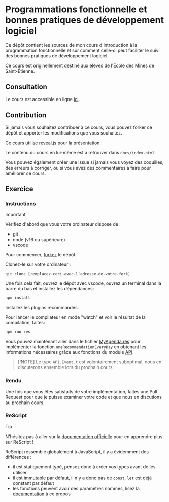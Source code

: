 # Programmations fonctionnelle et bonnes pratiques de développement logiciel

Ce dépôt contient les sources de mon cours d'introduction à la programmation fonctionnelle et sur comment
celle-ci peut faciliter le suivi des bonnes pratiques de développement logiciel.

Ce cours est originellement destiné aux élèves de l'École des Mines de Saint-Étienne.

## Consultation

Le cours est accessible en ligne [ici](https://tsnobip.github.io/best-practices-and-fp/).

## Contribution

Si jamais vous souhaitez contribuer à ce cours, vous pouvez forker ce dépôt et
apporter les modifications que vous souhaitez.

Ce cours utilise [reveal.js](https://revealjs.com/) pour la présentation.

Le contenu du cours en lui-même est à retrouver dans `docs/index.html`.

Vous pouvez également créer une issue si jamais vous voyez des coquilles, des erreurs à corriger,
ou si vous avez des commentaires à faire pour améliorer ce cours.

## Exercice

### Instructions

> [!IMPORTANT]
> Vérifiez d'abord que vous votre ordinateur dispose de :
>
> - git
> - node (v16 ou supérieure)
> - vscode

Pour commencer, [forkez](https://github.com/tsnobip/best-practices-and-fp/fork) le dépôt.

Clonez-le sur votre ordinateur :

```
git clone [remplacez-ceci-avec-l'adresse-de-votre-fork]
```

Une fois cela fait, ouvrez le dépôt avec vscode, ouvrez un terminal dans la barre du bas et installez les dépendances:

```
npm install
```

Installez les plugins recommandés.

Pour lancer le compilateur en mode "watch" et voir le résultat de la compilation, faites:

```
npm run res
```

Vous pouvez maintenant aller dans le fichier [MyAgenda.res](exercise/MyAgenda.res) pour
implémenter la fonction `oneRecommendationEveryDay` en obtenant les informations
nécessaires grâce aux fonctions du module [API](exercise/API.resi).

> [!NOTE] Le type `API.Event.t` est volontairement suboptimal, nous en discuterons ensemble lors du prochain cours.

### Rendu

Une fois que vous êtes satisfaits de votre implémentation, faites une Pull Request pour que
je puisse examiner votre code et que nous en discutions au prochain cours.

### ReScript

> [!TIP]
> N'hésitez pas à aller sur la [documentation officielle](https://rescript-lang.org/)
> pour en apprendre plus sur ReScript !

ReScript ressemble globalement à JavaScript, il y a évidemment des différences :

- il est statiquement typé, pensez donc à créer vos types avant de les utiliser
- il est immutable par défaut, il n'y a donc pas de `const`, `let` est déjà constant par défaut
- les fonctions peuvent avoir des paramètres nommés, lisez la [documentation](https://rescript-lang.org/docs/manual/latest/function#labeled-arguments) à ce propos
